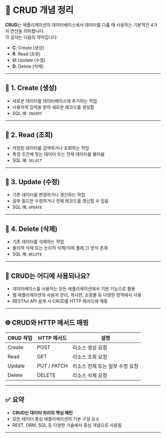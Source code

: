 # 🔄 CRUD 개념 정리

**CRUD**는 애플리케이션이 데이터베이스에서 데이터를 다룰 때 사용하는 기본적인 4가지 연산을 의미합니다.  
각 글자는 다음의 약어입니다:

- **C**: Create (생성)
- **R**: Read (조회)
- **U**: Update (수정)
- **D**: Delete (삭제)

---

## 📌 1. Create (생성)

- 새로운 데이터를 데이터베이스에 추가하는 작업
- 사용자의 입력을 받아 새로운 레코드를 생성함
- SQL 예: `INSERT`

---

## 📌 2. Read (조회)

- 저장된 데이터를 검색하거나 조회하는 작업
- 특정 조건에 맞는 데이터 또는 전체 데이터를 불러옴
- SQL 예: `SELECT`

---

## 📌 3. Update (수정)

- 기존 데이터를 변경하거나 갱신하는 작업
- 일부 필드만 수정하거나 전체 레코드를 갱신할 수 있음
- SQL 예: `UPDATE`

---

## 📌 4. Delete (삭제)

- 기존 데이터를 삭제하는 작업
- 물리적 삭제 또는 논리적 삭제(삭제 플래그) 방식 존재
- SQL 예: `DELETE`

---

## 🧩 CRUD는 어디에 사용되나요?

- 데이터베이스를 사용하는 모든 애플리케이션에서 기본 기능으로 활용
- 웹 애플리케이션의 사용자 관리, 게시판, 쇼핑몰 등 다양한 영역에서 사용
- RESTful API 설계 시 CRUD를 HTTP 메서드에 매핑

---

## 🌐 CRUD와 HTTP 메서드 매핑

| CRUD 작업 | HTTP 메서드 | 설명 |
|-----------|--------------|------|
| Create    | POST         | 리소스 생성 요청 |
| Read      | GET          | 리소스 조회 요청 |
| Update    | PUT / PATCH  | 리소스 전체 또는 일부 수정 요청 |
| Delete    | DELETE       | 리소스 삭제 요청 |

---

## ✅ 요약

- **CRUD는 데이터 처리의 핵심 패턴**
- 모든 데이터 중심 애플리케이션의 기본 구성 요소
- REST, ORM, SQL 등 다양한 기술에서 중심 개념으로 사용됨

---
